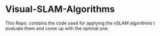 # Visual-SLAM-Algorithms
This Repo. contains the code used for applying the vSLAM algorithms t evaluate them and come up with the optimal one.
